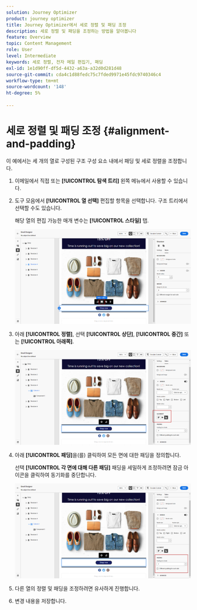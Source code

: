 ```yaml
---
solution: Journey Optimizer
product: journey optimizer
title: Journey Optimizer에서 세로 정렬 및 패딩 조정
description: 세로 정렬 및 패딩을 조정하는 방법을 알아봅니다
feature: Overview
topic: Content Management
role: User
level: Intermediate
keywords: 세로 정렬, 전자 메일 편집기, 패딩
exl-id: 1e1d90ff-df5d-4432-a63a-a32d0d281d48
source-git-commit: cda4c1d88fedc75c7fded9971e45fdc9740346c4
workflow-type: tm+mt
source-wordcount: '148'
ht-degree: 5%

---
```


# 세로 정렬 및 패딩 조정 {#alignment-and-padding}

이 예에서는 세 개의 열로 구성된 구조 구성 요소 내에서 패딩 및 세로 정렬을 조정합니다.

1. 이메일에서 직접 또는 **[!UICONTROL 탐색 트리]** 왼쪽 메뉴에서 사용할 수 있습니다.

1. 도구 모음에서 **[!UICONTROL 열 선택]** 편집할 항목을 선택합니다. 구조 트리에서 선택할 수도 있습니다.

   해당 열의 편집 가능한 매개 변수는 **[!UICONTROL 스타일]** 탭.

   ![](assets/alignment_2.png)

1. 아래 **[!UICONTROL 정렬]**, 선택 **[!UICONTROL 상단]**, **[!UICONTROL 중간]** 또는 **[!UICONTROL 아래쪽]**.

   ![](assets/alignment_3.png)

1. 아래 **[!UICONTROL 패딩]**&#x200B;을(를) 클릭하여 모든 면에 대한 패딩을 정의합니다.

   선택 **[!UICONTROL 각 면에 대해 다른 패딩]** 패딩을 세밀하게 조정하려면 잠금 아이콘을 클릭하여 동기화를 중단합니다.

   ![](assets/alignment_4.png)

1. 다른 열의 정렬 및 패딩을 조정하려면 유사하게 진행합니다.

1. 변경 내용을 저장합니다.
